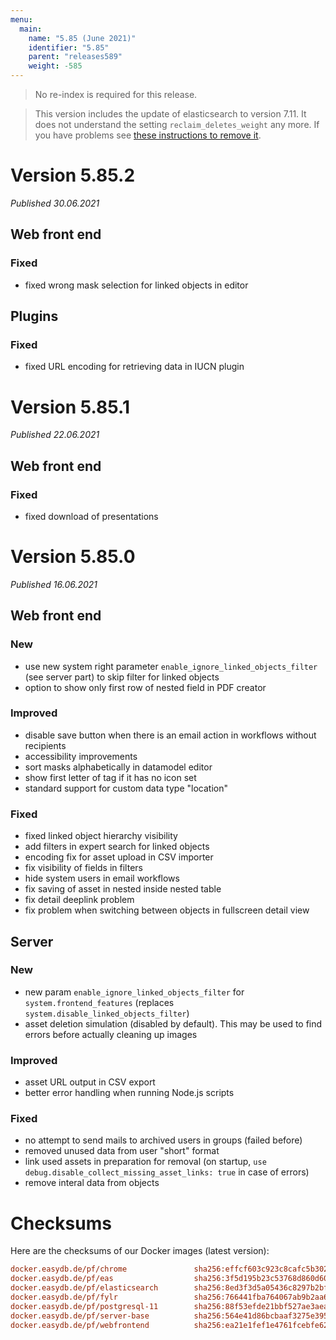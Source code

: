 ```yaml
---
menu:
  main:
    name: "5.85 (June 2021)"
    identifier: "5.85"
    parent: "releases589"
    weight: -585
---
```


> No re-index is required for this release.

> This version includes the update of elasticsearch to version 7.11. It does not understand the setting `reclaim_deletes_weight` any more. If you have problems see [these instructions to remove it](/en/technical/elasticsearch/updates/version_7.11).

# Version 5.85.2

*Published 30.06.2021*

## Web front end

### Fixed

* fixed wrong mask selection for linked objects in editor

## Plugins

### Fixed

* fixed URL encoding for retrieving data in IUCN plugin

# Version 5.85.1

*Published 22.06.2021*

## Web front end

### Fixed

* fixed download of presentations


# Version 5.85.0

*Published 16.06.2021*

## Web front end

### New

* use new system right parameter `enable_ignore_linked_objects_filter` (see server part) to skip filter for linked objects
* option to show only first row of nested field in PDF creator

### Improved

* disable save button when there is an email action in workflows without recipients
* accessibility improvements
* sort masks alphabetically in datamodel editor
* show first letter of tag if it has no icon set
* standard support for custom data type "location"

### Fixed

* fixed linked object hierarchy visibility
* add filters in expert search for linked objects
* encoding fix for asset upload in CSV importer
* fix visibility of fields in filters
* hide system users in email workflows
* fix saving of asset in nested inside nested table
* fix detail deeplink problem
* fix problem when switching between objects in fullscreen detail view

## Server

### New

* new param `enable_ignore_linked_objects_filter` for `system.frontend_features` (replaces `system.disable_linked_objects_filter`)
* asset deletion simulation (disabled by default). This may be used to find errors before actually cleaning up images

### Improved

* asset URL output in CSV export
* better error handling when running Node.js scripts

### Fixed
* no attempt to send mails to archived users in groups (failed before)
* removed unused data from user "short" format
* link used assets in preparation for removal (on startup, `use debug.disable_collect_missing_asset_links: true` in case of errors)
* remove interal data from objects

# Checksums

Here are the checksums of our Docker images (latest version):

```ini
docker.easydb.de/pf/chrome               sha256:effcf603c923c8cafc5b302b717353bb43a447a9df858ce0e66e263fae4f93f3
docker.easydb.de/pf/eas                  sha256:3f5d195b23c53768d860d60b343358497296f8f78d5db918cd032fcb80882e74
docker.easydb.de/pf/elasticsearch        sha256:8ed3f3d5a05436c8297b2bf3aa1d359aa1256dc89ceaa429b1daa7c11e4f1ea4
docker.easydb.de/pf/fylr                 sha256:766441fba764067ab9b2aa6674490cbe53f74a2db70a5fd436b80b7fd7ce297b
docker.easydb.de/pf/postgresql-11        sha256:88f53efde21bbf527ae3aea5022f5657c89d7ac8fa75a11c22ffa955ce207012
docker.easydb.de/pf/server-base          sha256:564e41d86bcbaaf3275e3957d58e1b34e6ab93a4454c31fe8040657e7e2ae1bd
docker.easydb.de/pf/webfrontend          sha256:ea21e1fef1e4761fcebfe62660d9c39514f83bf00b3cf3a89deb17447bb62c6b
```
